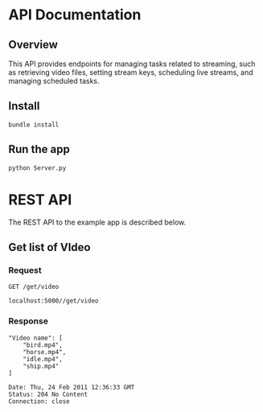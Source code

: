 # API Documentation

## Overview
This API provides endpoints for managing tasks related to streaming, such as retrieving video files, setting stream keys, scheduling live streams, and managing scheduled tasks.

## Install

    bundle install

## Run the app

    python Server.py

# REST API

The REST API to the example app is described below.

## Get list of VIdeo

### Request

`GET /get/video`

    localhost:5000//get/video

### Response

    "Video name": [
        "bird.mp4",
        "horse.mp4",
        "idle.mp4",
        "ship.mp4"
    ]

    Date: Thu, 24 Feb 2011 12:36:33 GMT
    Status: 204 No Content
    Connection: close


